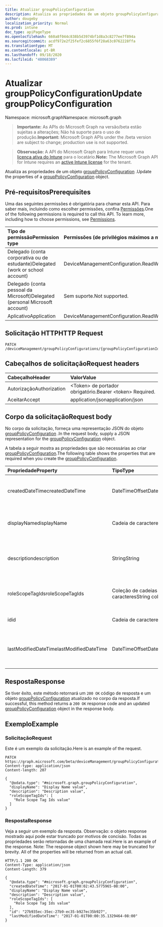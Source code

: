```yaml
---
title: Atualizar groupPolicyConfiguration
description: Atualiza as propriedades de um objeto groupPolicyConfiguration.
author: dougeby
localization_priority: Normal
ms.prod: intune
doc_type: apiPageType
ms.openlocfilehash: 660a8f044c838b5d3974bf1d8a3c8277ee7f894a
ms.sourcegitcommit: acdf972e2f25fef2c6855f6f28a63c0762228ffa
ms.translationtype: MT
ms.contentlocale: pt-BR
ms.lasthandoff: 09/18/2020
ms.locfileid: "48068389"
---
```

# <a name="update-grouppolicyconfiguration"></a><span data-ttu-id="9d64d-103">Atualizar groupPolicyConfiguration</span><span class="sxs-lookup"><span data-stu-id="9d64d-103">Update groupPolicyConfiguration</span></span>

<span data-ttu-id="9d64d-104">Namespace: microsoft.graph</span><span class="sxs-lookup"><span data-stu-id="9d64d-104">Namespace: microsoft.graph</span></span>

> <span data-ttu-id="9d64d-105">**Importante:** As APIs do Microsoft Graph na versão/beta estão sujeitas a alterações; Não há suporte para o uso de produção.</span><span class="sxs-lookup"><span data-stu-id="9d64d-105">**Important:** Microsoft Graph APIs under the /beta version are subject to change; production use is not supported.</span></span>

> <span data-ttu-id="9d64d-106">**Observação:** A API do Microsoft Graph para Intune requer uma [licença ativa do Intune](https://go.microsoft.com/fwlink/?linkid=839381) para o locatário.</span><span class="sxs-lookup"><span data-stu-id="9d64d-106">**Note:** The Microsoft Graph API for Intune requires an [active Intune license](https://go.microsoft.com/fwlink/?linkid=839381) for the tenant.</span></span>

<span data-ttu-id="9d64d-107">Atualiza as propriedades de um objeto [groupPolicyConfiguration](../resources/intune-grouppolicy-grouppolicyconfiguration.md) .</span><span class="sxs-lookup"><span data-stu-id="9d64d-107">Update the properties of a [groupPolicyConfiguration](../resources/intune-grouppolicy-grouppolicyconfiguration.md) object.</span></span>

## <a name="prerequisites"></a><span data-ttu-id="9d64d-108">Pré-requisitos</span><span class="sxs-lookup"><span data-stu-id="9d64d-108">Prerequisites</span></span>
<span data-ttu-id="9d64d-p101">Uma das seguintes permissões é obrigatória para chamar esta API. Para saber mais, incluindo como escolher permissões, confira [Permissões](/graph/permissions-reference).</span><span class="sxs-lookup"><span data-stu-id="9d64d-p101">One of the following permissions is required to call this API. To learn more, including how to choose permissions, see [Permissions](/graph/permissions-reference).</span></span>

|<span data-ttu-id="9d64d-111">Tipo de permissão</span><span class="sxs-lookup"><span data-stu-id="9d64d-111">Permission type</span></span>|<span data-ttu-id="9d64d-112">Permissões (de privilégios máximos a mínimos)</span><span class="sxs-lookup"><span data-stu-id="9d64d-112">Permissions (from most to least privileged)</span></span>|
|:---|:---|
|<span data-ttu-id="9d64d-113">Delegado (conta corporativa ou de estudante)</span><span class="sxs-lookup"><span data-stu-id="9d64d-113">Delegated (work or school account)</span></span>|<span data-ttu-id="9d64d-114">DeviceManagementConfiguration.ReadWrite.All</span><span class="sxs-lookup"><span data-stu-id="9d64d-114">DeviceManagementConfiguration.ReadWrite.All</span></span>|
|<span data-ttu-id="9d64d-115">Delegado (conta pessoal da Microsoft)</span><span class="sxs-lookup"><span data-stu-id="9d64d-115">Delegated (personal Microsoft account)</span></span>|<span data-ttu-id="9d64d-116">Sem suporte.</span><span class="sxs-lookup"><span data-stu-id="9d64d-116">Not supported.</span></span>|
|<span data-ttu-id="9d64d-117">Aplicativo</span><span class="sxs-lookup"><span data-stu-id="9d64d-117">Application</span></span>|<span data-ttu-id="9d64d-118">DeviceManagementConfiguration.ReadWrite.All</span><span class="sxs-lookup"><span data-stu-id="9d64d-118">DeviceManagementConfiguration.ReadWrite.All</span></span>|

## <a name="http-request"></a><span data-ttu-id="9d64d-119">Solicitação HTTP</span><span class="sxs-lookup"><span data-stu-id="9d64d-119">HTTP Request</span></span>
<!-- {
  "blockType": "ignored"
}
-->
``` http
PATCH /deviceManagement/groupPolicyConfigurations/{groupPolicyConfigurationId}
```

## <a name="request-headers"></a><span data-ttu-id="9d64d-120">Cabeçalhos de solicitação</span><span class="sxs-lookup"><span data-stu-id="9d64d-120">Request headers</span></span>
|<span data-ttu-id="9d64d-121">Cabeçalho</span><span class="sxs-lookup"><span data-stu-id="9d64d-121">Header</span></span>|<span data-ttu-id="9d64d-122">Valor</span><span class="sxs-lookup"><span data-stu-id="9d64d-122">Value</span></span>|
|:---|:---|
|<span data-ttu-id="9d64d-123">Autorização</span><span class="sxs-lookup"><span data-stu-id="9d64d-123">Authorization</span></span>|<span data-ttu-id="9d64d-124">&lt;Token&gt; de portador obrigatório.</span><span class="sxs-lookup"><span data-stu-id="9d64d-124">Bearer &lt;token&gt; Required.</span></span>|
|<span data-ttu-id="9d64d-125">Aceitar</span><span class="sxs-lookup"><span data-stu-id="9d64d-125">Accept</span></span>|<span data-ttu-id="9d64d-126">application/json</span><span class="sxs-lookup"><span data-stu-id="9d64d-126">application/json</span></span>|

## <a name="request-body"></a><span data-ttu-id="9d64d-127">Corpo da solicitação</span><span class="sxs-lookup"><span data-stu-id="9d64d-127">Request body</span></span>
<span data-ttu-id="9d64d-128">No corpo da solicitação, forneça uma representação JSON do objeto [groupPolicyConfiguration](../resources/intune-grouppolicy-grouppolicyconfiguration.md) .</span><span class="sxs-lookup"><span data-stu-id="9d64d-128">In the request body, supply a JSON representation for the [groupPolicyConfiguration](../resources/intune-grouppolicy-grouppolicyconfiguration.md) object.</span></span>

<span data-ttu-id="9d64d-129">A tabela a seguir mostra as propriedades que são necessárias ao criar [groupPolicyConfiguration](../resources/intune-grouppolicy-grouppolicyconfiguration.md).</span><span class="sxs-lookup"><span data-stu-id="9d64d-129">The following table shows the properties that are required when you create the [groupPolicyConfiguration](../resources/intune-grouppolicy-grouppolicyconfiguration.md).</span></span>

|<span data-ttu-id="9d64d-130">Propriedade</span><span class="sxs-lookup"><span data-stu-id="9d64d-130">Property</span></span>|<span data-ttu-id="9d64d-131">Tipo</span><span class="sxs-lookup"><span data-stu-id="9d64d-131">Type</span></span>|<span data-ttu-id="9d64d-132">Descrição</span><span class="sxs-lookup"><span data-stu-id="9d64d-132">Description</span></span>|
|:---|:---|:---|
|<span data-ttu-id="9d64d-133">createdDateTime</span><span class="sxs-lookup"><span data-stu-id="9d64d-133">createdDateTime</span></span>|<span data-ttu-id="9d64d-134">DateTimeOffset</span><span class="sxs-lookup"><span data-stu-id="9d64d-134">DateTimeOffset</span></span>|<span data-ttu-id="9d64d-135">A data e a hora em que o objeto foi criado.</span><span class="sxs-lookup"><span data-stu-id="9d64d-135">The date and time the object was created.</span></span>|
|<span data-ttu-id="9d64d-136">displayName</span><span class="sxs-lookup"><span data-stu-id="9d64d-136">displayName</span></span>|<span data-ttu-id="9d64d-137">Cadeia de caracteres</span><span class="sxs-lookup"><span data-stu-id="9d64d-137">String</span></span>|<span data-ttu-id="9d64d-138">Nome fornecido pelo usuário para o objeto Resource.</span><span class="sxs-lookup"><span data-stu-id="9d64d-138">User provided name for the resource object.</span></span>|
|<span data-ttu-id="9d64d-139">description</span><span class="sxs-lookup"><span data-stu-id="9d64d-139">description</span></span>|<span data-ttu-id="9d64d-140">String</span><span class="sxs-lookup"><span data-stu-id="9d64d-140">String</span></span>|<span data-ttu-id="9d64d-141">Descrição fornecida pelo usuário para o objeto Resource.</span><span class="sxs-lookup"><span data-stu-id="9d64d-141">User provided description for the resource object.</span></span>|
|<span data-ttu-id="9d64d-142">roleScopeTagIds</span><span class="sxs-lookup"><span data-stu-id="9d64d-142">roleScopeTagIds</span></span>|<span data-ttu-id="9d64d-143">Coleção de cadeias de caracteres</span><span class="sxs-lookup"><span data-stu-id="9d64d-143">String collection</span></span>|<span data-ttu-id="9d64d-144">A lista de marcas de escopo para a configuração.</span><span class="sxs-lookup"><span data-stu-id="9d64d-144">The list of scope tags for the configuration.</span></span>|
|<span data-ttu-id="9d64d-145">id</span><span class="sxs-lookup"><span data-stu-id="9d64d-145">id</span></span>|<span data-ttu-id="9d64d-146">Cadeia de caracteres</span><span class="sxs-lookup"><span data-stu-id="9d64d-146">String</span></span>|<span data-ttu-id="9d64d-147">Chave da entidade.</span><span class="sxs-lookup"><span data-stu-id="9d64d-147">Key of the entity.</span></span>|
|<span data-ttu-id="9d64d-148">lastModifiedDateTime</span><span class="sxs-lookup"><span data-stu-id="9d64d-148">lastModifiedDateTime</span></span>|<span data-ttu-id="9d64d-149">DateTimeOffset</span><span class="sxs-lookup"><span data-stu-id="9d64d-149">DateTimeOffset</span></span>|<span data-ttu-id="9d64d-150">A data e a hora em que a entidade foi modificada pela última vez.</span><span class="sxs-lookup"><span data-stu-id="9d64d-150">The date and time the entity was last modified.</span></span>|



## <a name="response"></a><span data-ttu-id="9d64d-151">Resposta</span><span class="sxs-lookup"><span data-stu-id="9d64d-151">Response</span></span>
<span data-ttu-id="9d64d-152">Se tiver êxito, este método retornará um `200 OK` código de resposta e um objeto [groupPolicyConfiguration](../resources/intune-grouppolicy-grouppolicyconfiguration.md) atualizado no corpo da resposta.</span><span class="sxs-lookup"><span data-stu-id="9d64d-152">If successful, this method returns a `200 OK` response code and an updated [groupPolicyConfiguration](../resources/intune-grouppolicy-grouppolicyconfiguration.md) object in the response body.</span></span>

## <a name="example"></a><span data-ttu-id="9d64d-153">Exemplo</span><span class="sxs-lookup"><span data-stu-id="9d64d-153">Example</span></span>

### <a name="request"></a><span data-ttu-id="9d64d-154">Solicitação</span><span class="sxs-lookup"><span data-stu-id="9d64d-154">Request</span></span>
<span data-ttu-id="9d64d-155">Este é um exemplo da solicitação.</span><span class="sxs-lookup"><span data-stu-id="9d64d-155">Here is an example of the request.</span></span>
``` http
PATCH https://graph.microsoft.com/beta/deviceManagement/groupPolicyConfigurations/{groupPolicyConfigurationId}
Content-type: application/json
Content-length: 207

{
  "@odata.type": "#microsoft.graph.groupPolicyConfiguration",
  "displayName": "Display Name value",
  "description": "Description value",
  "roleScopeTagIds": [
    "Role Scope Tag Ids value"
  ]
}
```

### <a name="response"></a><span data-ttu-id="9d64d-156">Resposta</span><span class="sxs-lookup"><span data-stu-id="9d64d-156">Response</span></span>
<span data-ttu-id="9d64d-p102">Veja a seguir um exemplo da resposta. Observação: o objeto response mostrado aqui pode estar truncado por motivos de concisão. Todas as propriedades serão retornadas de uma chamada real.</span><span class="sxs-lookup"><span data-stu-id="9d64d-p102">Here is an example of the response. Note: The response object shown here may be truncated for brevity. All of the properties will be returned from an actual call.</span></span>
``` http
HTTP/1.1 200 OK
Content-Type: application/json
Content-Length: 379

{
  "@odata.type": "#microsoft.graph.groupPolicyConfiguration",
  "createdDateTime": "2017-01-01T00:02:43.5775965-08:00",
  "displayName": "Display Name value",
  "description": "Description value",
  "roleScopeTagIds": [
    "Role Scope Tag Ids value"
  ],
  "id": "27b935ec-35ec-27b9-ec35-b927ec35b927",
  "lastModifiedDateTime": "2017-01-01T00:00:35.1329464-08:00"
}
```






